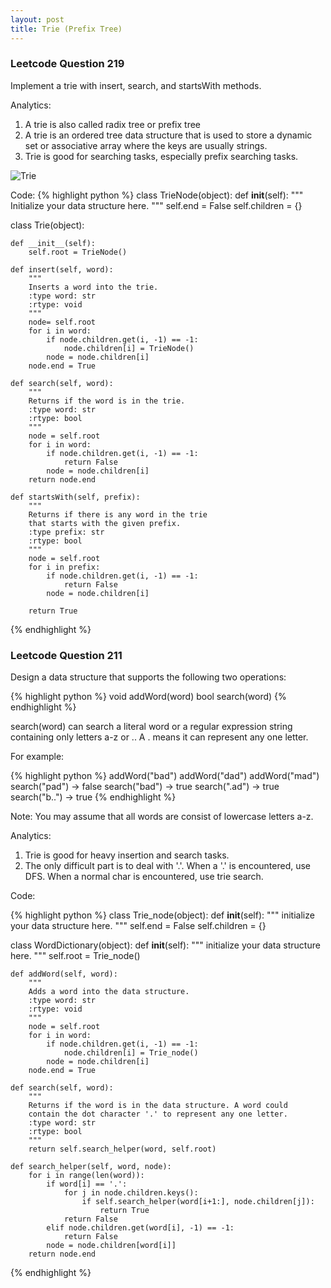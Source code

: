 ```yaml
---
layout: post
title: Trie (Prefix Tree)
---
```


### Leetcode Question 219
Implement a trie with insert, search, and startsWith methods.

Analytics:

1. A trie is also called radix tree or prefix tree
2. A trie is an ordered tree data structure that is used to store a dynamic set or associative array where the keys are usually strings.
3. Trie is good for searching tasks, especially prefix searching tasks.

![Trie](https://upload.wikimedia.org/wikipedia/commons/b/be/Trie_example.svg=300x)

Code:
{% highlight python %}
class TrieNode(object):
    def __init__(self):
        """
        Initialize your data structure here.
        """
        self.end = False
        self.children = {}
        

class Trie(object):

    def __init__(self):
        self.root = TrieNode()

    def insert(self, word):
        """
        Inserts a word into the trie.
        :type word: str
        :rtype: void
        """
        node= self.root
        for i in word:
            if node.children.get(i, -1) == -1:
                node.children[i] = TrieNode()
            node = node.children[i]
        node.end = True

    def search(self, word):
        """
        Returns if the word is in the trie.
        :type word: str
        :rtype: bool
        """
        node = self.root
        for i in word:
            if node.children.get(i, -1) == -1:
                return False
            node = node.children[i]
        return node.end

    def startsWith(self, prefix):
        """
        Returns if there is any word in the trie
        that starts with the given prefix.
        :type prefix: str
        :rtype: bool
        """
        node = self.root
        for i in prefix:
            if node.children.get(i, -1) == -1:
                return False
            node = node.children[i]
        
        return True
{% endhighlight %}


### Leetcode Question 211
Design a data structure that supports the following two operations:

{% highlight python %}
void addWord(word)
bool search(word)
{% endhighlight %}

search(word) can search a literal word or a regular expression string containing only letters a-z or .. A . means it can represent any one letter.

For example:

{% highlight python %}
addWord("bad")
addWord("dad")
addWord("mad")
search("pad") -> false
search("bad") -> true
search(".ad") -> true
search("b..") -> true
{% endhighlight %}

Note:
You may assume that all words are consist of lowercase letters a-z.

Analytics:

1. Trie is good for heavy insertion and search tasks.
2. The only difficult part is to deal with '.'. When a '.' is encountered, use DFS. When a normal char is encountered, use trie search.

Code:

{% highlight python %}
class Trie_node(object):
    def __init__(self):
        """
        initialize your data structure here.
        """
        self.end = False
        self.children = {}

class WordDictionary(object):
    def __init__(self):
        """
        initialize your data structure here.
        """
        self.root = Trie_node()

    def addWord(self, word):
        """
        Adds a word into the data structure.
        :type word: str
        :rtype: void
        """
        node = self.root
        for i in word:
            if node.children.get(i, -1) == -1:
                node.children[i] = Trie_node()
            node = node.children[i]
        node.end = True

    def search(self, word):
        """
        Returns if the word is in the data structure. A word could
        contain the dot character '.' to represent any one letter.
        :type word: str
        :rtype: bool
        """
        return self.search_helper(word, self.root)
    
    def search_helper(self, word, node):
        for i in range(len(word)):
            if word[i] == '.':
                for j in node.children.keys():
                    if self.search_helper(word[i+1:], node.children[j]):
                        return True
                return False
            elif node.children.get(word[i], -1) == -1:
                return False
            node = node.children[word[i]]
        return node.end
{% endhighlight %}